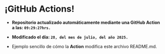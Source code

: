 # ¡GitHub Actions!
* **Repositorio actualizado automáticamente mediante una GitHub Action a las: `09:29:27hrs.`**
* **Modificado el día: `28, del mes de julio, del año 2025.`**

* Ejemplo sencillo de cómo la **Action** modifica este archivo README.md.
